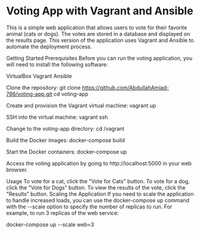 # Voting App with Vagrant and Ansible
This is a simple web application that allows users to vote for their favorite animal (cats or dogs). The votes are stored in a database and displayed on the results page. This version of the application uses Vagrant and Ansible to automate the deployment process.

Getting Started
Prerequisites
Before you can run the voting application, you will need to install the following software:

VirtualBox
Vagrant
Ansible

Clone the repository:
git clone https://github.com/AbdullahAmjad-786/voting-app.git
cd voting-app

Create and provision the Vagrant virtual machine:
vagrant up


SSH into the virtual machine:
vagrant ssh

Change to the voting-app directory:
cd /vagrant

Build the Docker images:
docker-compose build

Start the Docker containers:
docker-compose up

Access the voting application by going to http://localhost:5000 in your web browser.

Usage
To vote for a cat, click the "Vote for Cats" button.
To vote for a dog, click the "Vote for Dogs" button.
To view the results of the vote, click the "Results" button.
Scaling the Application
If you need to scale the application to handle increased loads, you can use the docker-compose up command with the --scale option to specify the number of replicas to run. For example, to run 3 replicas of the web service:

docker-compose up --scale web=3
